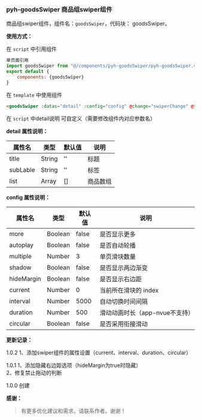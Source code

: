### pyh-goodsSwiper 商品组swiper组件

商品组swiper组件，组件名：``goodsSwiper``，代码块： goodsSwiper。

**使用方式：**

在 ``script`` 中引用组件 

```javascript
单页面引用
import goodsSwiper from "@/components/pyh-goodsSwiper/pyh-goodsSwiper.vue"
export default {
    components: {goodsSwiper}
}
```

在 ``template`` 中使用组件

```html
<goodsSwiper :datas="detail" :config="config" @change="swiperChange" @tapFun="tapFun"></goodsSwiper>
```

在 ``script`` 中detail说明
可自定义（需要修改组件内对应参数名）

**detail 属性说明：**

|属性名		|类型	|默认值	                    |说明					|
|---		|----	|---	                    |---					|
|title		|String	|''	            			|标题					|
|subLable	|String	|''	            			|标签					|
|list		|Array	|[]	            			|商品数组				|

**config 属性说明：**

|属性名		|类型	|默认值	                    |说明					|
|---		|----	|---	                    |---					|
|more		|Boolean|false            			|是否显示更多			|
|autoplay	|Boolean|false            			|是否自动轮播			|
|multiple	|Number	|3	            			|单页滑块数量			|
|shadow		|Boolean|false            			|是否显示两边渐变		|
|hideMargin	|Boolean|false            			|是否显示右边距			|
|current	|Number |0	            			|当前所在滑块的 index	|
|interval	|Number	|5000            			|自动切换时间间隔		|
|duration	|Number |500            			|滑动动画时长（app-nvue不支持）|
|circular	|Boolean|false            			|是否采用衔接滑动		|

**更新记录：**

1.0.2
1、添加swiper组件的属性设置（current、interval、duration、circular）

1.0.1
1、添加隐藏右边距选项（hideMargin为true时隐藏）</br>
2、修复禁止拖动的判断

1.0.0
创建

**感谢：**

> 有更多优化建议和需求，请联系作者。谢谢！